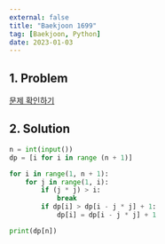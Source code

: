 ```yaml
---
external: false
title: "Baekjoon 1699"
tag: [Baekjoon, Python]
date: 2023-01-03
---
```


## 1. Problem

[문제 확인하기](https://www.acmicpc.net/problem/1699)

## 2. Solution

```python
n = int(input())
dp = [i for i in range (n + 1)]

for i in range(1, n + 1):
    for j in range(1, i):
        if (j * j) > i:
            break
        if dp[i] > dp[i - j * j] + 1:
            dp[i] = dp[i - j * j] + 1

print(dp[n])
```
